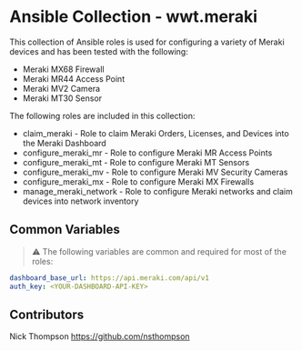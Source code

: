 # Ansible Collection - wwt.meraki

This collection of Ansible roles is used for configuring a variety of Meraki devices and has been tested with the following:

* Meraki MX68 Firewall
* Meraki MR44 Access Point
* Meraki MV2 Camera
* Meraki MT30 Sensor

The following roles are included in this collection:

* claim_meraki - Role to claim Meraki Orders, Licenses, and Devices into the Meraki Dashboard
* configure_meraki_mr - Role to configure Meraki MR Access Points
* configure_meraki_mt - Role to configure Meraki MT Sensors
* configure_meraki_mv - Role to configure Meraki MV Security Cameras
* configure_meraki_mx - Role to configure Meraki MX Firewalls
* manage_meraki_network - Role to configure Meraki networks and claim devices into network inventory

## Common Variables

> :warning: The following variables are common and required for most of the roles:

```yaml
dashboard_base_url: https://api.meraki.com/api/v1
auth_key: <YOUR-DASHBOARD-API-KEY>
```

## Contributors

Nick Thompson <https://github.com/nsthompson>
